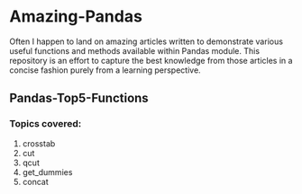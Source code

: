 # Amazing-Pandas

Often I happen to land on amazing articles written to demonstrate various useful functions and methods available within Pandas module. This repository is an effort to capture the best knowledge from those articles in a concise fashion purely from a learning perspective. 


## Pandas-Top5-Functions
### Topics covered:
1. crosstab
2. cut
3. qcut
4. get_dummies
5. concat
